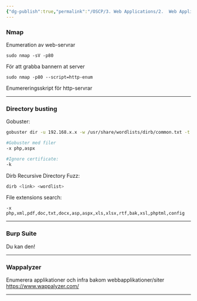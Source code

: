 ```yaml
---
{"dg-publish":true,"permalink":"/OSCP/3. Web Applications/2.  Web Application Assessment/"}
---
```


### Nmap

Enumeration av web-servrar

	sudo nmap -sV -p80
För att grabba bannern at server

	sudo nmap -p80 --script=http-enum
Enumereringsskript för http-servrar

----------------

### Directory busting

Gobuster:
```bash
gobuster dir -u 192.168.x.x -w /usr/share/wordlists/dirb/common.txt -t 5

#Gobuster med filer
-x php,aspx

#Ignore certificate:
-k
```

Dirb Recursive Directory Fuzz:
```bash
dirb <link> <wordlist>
```

File extensions search:
```
-x php,xml,pdf,doc,txt,docx,asp,aspx,xls,xlsx,rtf,bak,xsl,phptml,config
```

-------------

### Burp Suite

Du kan den!

-------------

### Wappalyzer

Enumerera applikationer och infra bakom webbapplikationer/siter
https://www.wappalyzer.com/

--------------

